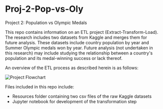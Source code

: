 # Proj-2-Pop-vs-Oly
Project 2: Population vs Olympic Medals

This repo contains information on an ETL project (Extract-Transform-Load). The research includes two datasets from Kaggle and merges them for future analysis. These datasets include country population by year and Summer Olympic medals won by year. Future analysis (not undertaken in this research) may include studying the relationship between a country's population and its medal-winning success or lack thereof.  

An overview of the ETL process as described herein is as follows:

![Project Flowchart](https://github.com/VTNoble/Proj-2-Pop-vs-Oly/blob/main/Resources/Flowchart.jpg?raw=true)


Files included in this repo include:
* Resources folder containing two csv files of the raw Kaggle datasets
* Jupyter notebook for development of the transformation step 

